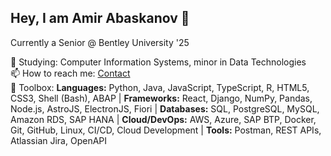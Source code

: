 ## Hey, I am Amir Abaskanov 👋 

Currently a Senior @ Bentley University '25

🌱 Studying: Computer Information Systems, minor in Data Technologies  
📫 How to reach me: [Contact](mailto:amirabaskanov@gmail.com?subject=[GitHub]%20Reach%20Out)  
🚀 Toolbox: **Languages:** Python, Java, JavaScript, TypeScript, R, HTML5, CSS3, Shell (Bash), ABAP | **Frameworks:** React, Django, NumPy, Pandas, Node.js, AstroJS, ElectronJS, Fiori | **Databases:** SQL, PostgreSQL, MySQL, Amazon RDS, SAP HANA | **Cloud/DevOps:** AWS, Azure, SAP BTP, Docker, Git, GitHub, Linux, CI/CD, Cloud Development | **Tools:** Postman, REST APIs, Atlassian Jira, OpenAPI
